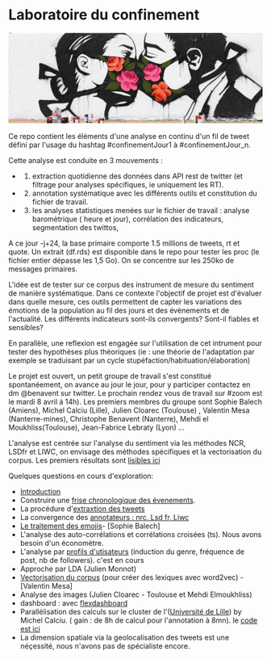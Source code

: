 # Laboratoire du confinement
![Pony Wave - venice beach](ponywave_masc.jpg)

Ce repo contient les éléments d'une analyse en continu d'un fil de tweet défini par l'usage du hashtag #confinementJour1 à #confinementJour_n.

Cette analyse est conduite en 3 mouvements :

 * 1) extraction quotidienne des données dans API rest de twitter (et filtrage pour analyses spécifiques, ie uniquement les RT).
 * 2) annotation systématique avec les différents outils et constitution du fichier de travail.
 * 3) les analyses statistiques menées sur le fichier de travail : analyse baromètrique ( heure et jour), corrélation des indicateurs, segmentation des twittos, 

A ce jour -j+24, la base primaire comporte 1.5 millions de tweets, rt et quote. Un extrait (df.rds) est disponible dans le repo pour tester les proc (le fichier entier dépasse les 1,5 Go). On se concentre sur les 250ko de messages primaires.

L'idée est de tester sur ce corpus des instrument de mesure du sentiment de manière systématique. Dans ce contexte l'objectif de projet est d'évaluer dans quelle mesure, ces outils permettent de capter les variations des émotions de la population au fil des jours et des évènements et de l'actualité. Les différents indicateurs sont-ils convergents? Sont-il fiables et sensibles?

En parallèle, une reflexion est engagée sur l'utilisation de cet intrument pour tester des hypothèses plus théoriques (ie : une théorie de l'adaptation par exemple se traduisant par un cycle stupéfaction/habituation/élaboration)

Le projet est ouvert, un petit groupe de travail s'est constitué spontanéement, on avance au jour le jour, pour y participer contactez en dm @benavent sur twitter. Le prochain rendez vous de travail sur #zoom est le mardi 8 avril à 14h). Les premiers membres du groupe sont  Sophie Balech (Amiens),  Michel Calciu (Lille), Julien Cloarec (Toulouse) , Valentin Mesa (Nanterre-mines), Christophe Benavent (Nanterre), Mehdi el Moukhliss(Toulouse), Jean-Fabrice Lebraty (Lyon) ...

L'analyse est centrée sur l'analyse du sentiment via les méthodes NCR, LSDfr et LIWC, on envisage des méthodes spécifiques et la vectorisation du corpus. Les premiers résultats sont [lisibles ici](https://benaventc.github.io/BarometreConfinement/LdC3_analyse_V01_bc.html)

Quelques questions en cours d'exploration:
  * [Introduction](https://benaventc.github.io/BarometreConfinement/LdC1_introduction_V01_bc.html)
  * Construire une [frise chronologique des évenements](https://docs.google.com/spreadsheets/d/1PQQzlgOht7NA8YWfwF7zyGWdI0zTFzJaRMXSE0h6vvo/edit?usp=sharing).
  * La procédure d'[extraxtion des tweets](https://benaventc.github.io/BarometreConfinement/LdC1_extract_V01_bc)
  * La convergence des [annotateurs : nrc, Lsd fr, Liwc](https://benaventc.github.io/BarometreConfinement/LdC3_fiability_sentiment_V01_bc.html)
  * [Le traitement des emojis](https://benaventc.github.io/BarometreConfinement/confinement02_emojis.html)-  [Sophie Balech]
  * L'analyse des auto-corrélations et corrélations croisées (ts). Nous avons besoin d'un économètre.
  * L'analyse par [profils d'utisateurs](https://benaventc.github.io/BarometreConfinement/LdC3_elementary_V01_bc.html) (induction du genre, fréquence de post, nb de followers). c'est en cours
  * Approche par LDA (Julien Monnot)
  * [Vectorisation du corpus](https://benaventc.github.io/BarometreConfinement/LdC2_vector_V1_Valentin.html) (pour créer des lexiques avec word2vec) - [Valentin Mesa]
  * Analyse des images (Julien Cloarec - Toulouse et Mehdi Elmoukhliss)
  * dashboard : avec [flexdashboard](https://rmarkdown.rstudio.com/flexdashboard/using.html#components)
  * Parallélisation des calculs sur le cluster de l'([Université de Lille](http://hpc.univ-lille.fr/cluster-hpc-htc)) by Michel Calciu. ( gain : de 8h de calcul pour l'annotation à 8mn). le [code est ici](https://benaventc.github.io/BarometreConfinement/LdC2_annotationParallele_V01_cm.html) 
  * La dimension spatiale via la geolocalisation des tweets est une néçessité, nous n'avons pas de spécialiste encore.

